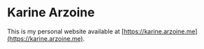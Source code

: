 # Karine Arzoine
This is my personal website available at [https://karine.arzoine.me](https://karine.arzoine.me).
